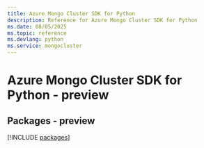 ```yaml
---
title: Azure Mongo Cluster SDK for Python
description: Reference for Azure Mongo Cluster SDK for Python
ms.date: 08/05/2025
ms.topic: reference
ms.devlang: python
ms.service: mongocluster
---
```

# Azure Mongo Cluster SDK for Python - preview
## Packages - preview
[!INCLUDE [packages](mongo-cluster-index.md)]